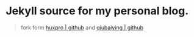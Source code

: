 # Jekyll source for my personal blog.

> fork form [huxpro | github](https://github.com/Huxpro/huxpro.github.io) and [qiubaiying | github](https://github.com/qiubaiying/qiubaiying.github.io)